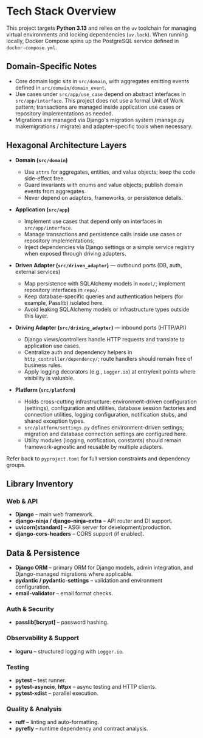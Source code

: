 # Tech Stack Overview

This project targets **Python 3.13** and relies on the `uv` toolchain for managing virtual environments and locking dependencies (`uv.lock`). When running locally, Docker Compose spins up the PostgreSQL service defined in `docker-compose.yml`.

## Domain-Specific Notes

- Core domain logic sits in `src/domain`, with aggregates emitting events defined in `src/domain/domain_event`.
- Use cases under `src/app/use_case` depend on abstract interfaces in `src/app/interface`. This project does not use a formal Unit of Work pattern; transactions are managed inside application use cases or repository implementations as needed.
- Migrations are managed via Django's migration system (manage.py makemigrations / migrate) and adapter-specific tools when necessary.

## Hexagonal Architecture Layers

- **Domain (`src/domain`)**

  - Use `attrs` for aggregates, entities, and value objects; keep the code side-effect free.
  - Guard invariants with enums and value objects; publish domain events from aggregates.
  - Never depend on adapters, frameworks, or persistence details.

- **Application (`src/app`)**

  - Implement use cases that depend only on interfaces in `src/app/interface`.
  - Manage transactions and persistence calls inside use cases or repository implementations;
  - Inject dependencies via Django settings or a simple service registry when exposed through driving adapters.

- **Driven Adapter (`src/driven_adapter`)** — outbound ports (DB, auth, external services)

  - Map persistence with SQLAlchemy models in `model/`; implement repository interfaces in `repo/`.
  - Keep database-specific queries and authentication helpers (for example, Passlib) isolated here.
  - Avoid leaking SQLAlchemy models or infrastructure types outside this layer.

- **Driving Adapter (`src/driving_adapter`)** — inbound ports (HTTP/API)

  - Django views/controllers handle HTTP requests and translate to application use cases.
  - Centralize auth and dependency helpers in `http_controller/dependency/`; route handlers should remain free of business rules.
  - Apply logging decorators (e.g., `Logger.io`) at entry/exit points where visibility is valuable.

- **Platform (`src/platform`)**
  - Holds cross-cutting infrastructure: environment-driven configuration (settings), configuration and utilities, database session factories and connection utilities, logging configuration, notification stubs, and shared exception types.
  - `src/platform/settings.py` defines environment-driven settings; migration and database connection settings are configured here.
  - Utility modules (logging, notification, constants) should remain framework-agnostic and reusable by multiple adapters.

Refer back to `pyproject.toml` for full version constraints and dependency groups.

## Library Inventory

### Web & API

- **Django** – main web framework.
- **django-ninja / django-ninja-extra** – API router and DI support.
- **uvicorn[standard]** – ASGI server for development/production.
- **django-cors-headers** – CORS support (if enabled).

## Data & Persistence

- **Django ORM** – primary ORM for Django models, admin integration, and Django-managed migrations where applicable.
- **pydantic / pydantic-settings** – validation and environment configuration.
- **email-validator** – email format checks.

### Auth & Security

- **passlib[bcrypt]** – password hashing.

### Observability & Support

- **loguru** – structured logging with `Logger.io`.

### Testing

- **pytest** – test runner.
- **pytest-asyncio**, **httpx** – async testing and HTTP clients.
- **pytest-xdist** – parallel execution.

### Quality & Analysis

- **ruff** – linting and auto-formatting.
- **pyrefly** – runtime dependency and contract analysis.
